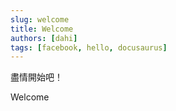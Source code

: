 ```yaml
---
slug: welcome
title: Welcome
authors: [dahi]
tags: [facebook, hello, docusaurus]
---
```

盡情開始吧！
<!-- truncate -->

Welcome